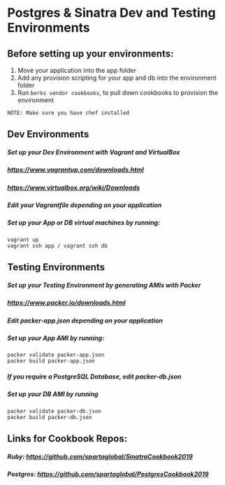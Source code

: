 # Postgres & Sinatra Dev and Testing Environments

## Before setting up your environments:
1. Move your application into the app folder
2. Add any provision scripting for your app and db into the environment folder
3. Run `berks vendor cookbooks`, to pull down cookbooks to provision the environment

`NOTE: Make sure you have chef installed`

## Dev Environments
##### Set up your Dev Environment with Vagrant and VirtualBox
##### https://www.vagrantup.com/downloads.html
##### https://www.virtualbox.org/wiki/Downloads
##### Edit your Vagrantfile depending on your application
##### Set up your App or DB virtual machines by running:
```
vagrant up
vagrant ssh app / vagrant ssh db
```


## Testing Environments
##### Set up your Testing Environment by generating AMIs with Packer
##### https://www.packer.io/downloads.html
##### Edit packer-app.json depending on your application
##### Set up your App AMI by running:
```
packer validate packer-app.json
packer build packer-app.json
```
##### If you require a PostgreSQL Database, edit packer-db.json
##### Set up your DB AMI by running
```
packer validate packer-db.json
packer build packer-db.json
```

## Links for Cookbook Repos:
##### Ruby: https://github.com/spartaglobal/SinatraCookbook2019
##### Postgres: https://github.com/spartaglobal/PostgresCookbook2019
